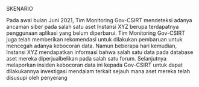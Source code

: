 SKENARIO

  Pada awal bulan Juni 2021, Tim Monitoring Gov-CSIRT mendeteksi adanya ancaman siber pada salah
satu aset Instansi XYZ berupa terdapatnya penggunaan aplikasi yang belum diperbarui. Tim
Monitoring Gov-CSIRT juga telah memberikan rekomendasi untuk dilakukan pembaruan untuk
mencegah adanya kebocoran data.
  Namun beberapa hari kemudian, Instansi XYZ mendapatkan informasi bahwa salah satu data pada
database aset mereka diperjualbelikan pada salah satu forum. Selanjutnya melaporkan insiden
kebocoran data ini kepada Gov-CSIRT untuk dapat dilakukannya investigasi mendalam terkait sejauh
mana aset mereka telah disusupi oleh penyerang
